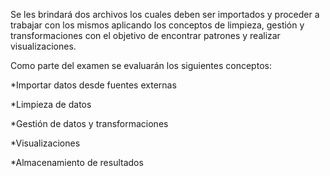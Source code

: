 Se les brindará dos archivos los cuales deben ser importados y proceder a trabajar con los mismos aplicando los conceptos de limpieza, gestión y transformaciones con el objetivo de encontrar patrones y realizar visualizaciones.

Como parte del examen se evaluarán los siguientes conceptos:


*Importar datos desde fuentes externas

*Limpieza de datos

*Gestión de datos y transformaciones

*Visualizaciones

*Almacenamiento de resultados
